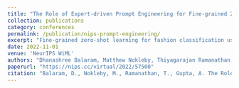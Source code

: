 ```yaml
---
title: "The Role of Expert-driven Prompt Engineering for Fine-grained Zero-shot Classification in Fashion"
collection: publications
category: conferences
permalink: /publication/nips-prompt-engineering/
excerpt: "Fine-grained zero-shot learning for fashion classification using prompt-engineered vision-language models."
date: 2022-11-01
venue: 'NeurIPS WiML'
authors: "Dhanashree Balaram, Matthew Nokleby, Thiyagarajan Ramanathan, Ajitesh Gupta"
paperurl: "https://nips.cc/virtual/2022/57500"
citation: "Balaram, D., Nokleby, M., Ramanathan, T., Gupta, A. The Role of Expert-driven Prompt Engineering. NeurIPS 2022 WiML."
---
```

